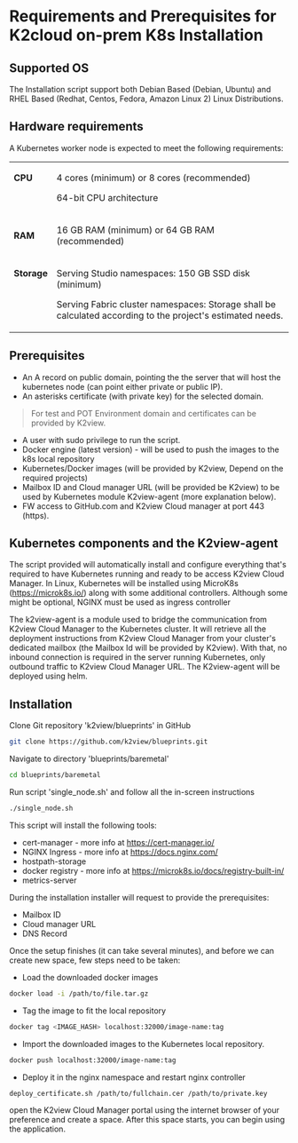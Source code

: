 # Requirements and Prerequisites for K2cloud on-prem K8s Installation 

## Supported OS
The Installation script support both Debian Based (Debian, Ubuntu) and RHEL Based (Redhat, Centos, Fedora, Amazon Linux 2) Linux Distributions.
## Hardware requirements 
A Kubernetes worker node is expected to meet the following requirements:

<table>
<tbody>
<tr>
<td valign="top">
<p><strong>CPU</strong></p>
</td>
<td>
<p>4 cores (minimum) or 8 cores (recommended)</p>
<p>64-bit CPU architecture</p>
</td>
</tr>
<tr>
<td>
<p><strong>RAM</strong></p>
</td>
<td>
<p>16 GB RAM (minimum) or 64 GB RAM (recommended)</p>
</td>
</tr>
<tr>
<td valign="top">
<p><strong>Storage</strong></p>
</td>
<td>
<p>Serving Studio namespaces: 150 GB SSD disk (minimum)</p>
<p>Serving Fabric cluster namespaces: Storage shall be calculated according to the project's estimated needs.</p>
</td>
</tr>
</tbody>
</table>

## Prerequisites 
* An A record on public domain, pointing the the server that will host the kubernetes node (can point either private or public IP).
* An asterisks certificate (with private key) for the selected domain.

>   For test and POT Environment domain and certificates can be provided by K2view.

* A user with sudo privilege to run the script.
* Docker engine (latest version) - will be used to push the images to the k8s local repository
* Kubernetes/Docker images (will be provided by K2view, Depend on the required projects)
* Mailbox ID and Cloud manager URL (will be provided be K2view) to be used by Kubernetes module K2view-agent (more explanation below).
* FW access to GitHub.com and K2view Cloud manager at port 443 (https).


## Kubernetes components and the K2view-agent 

The script provided will automatically install and configure everything that's required to have Kubernetes running and ready to be access K2view Cloud Manager. In Linux, Kubernetes will be installed using MicroK8s (https://microk8s.io/) along with some additional controllers. Although some might be optional, NGINX must be used as ingress controller 

 
The k2view-agent is a module used to bridge the communication from K2view Cloud Manager to the Kubernetes cluster. It will retrieve all the deployment instructions from K2view Cloud Manager from your cluster's dedicated mailbox (the Mailbox Id will be provided by K2view). With that, no inbound connection is required in the server running Kubernetes, only outbound traffic to K2view Cloud Manager URL. The K2view-agent will be deployed using helm. 

 

 

## Installation 

Clone Git repository 'k2view/blueprints' in GitHub 

```bash
git clone https://github.com/k2view/blueprints.git
```

Navigate to directory 'blueprints/baremetal' 

```bash
cd blueprints/baremetal
```

Run script 'single_node.sh'  and follow all the in-screen instructions 

```bash
./single_node.sh
```
This script will install the following tools:
* cert-manager - more info at <a href="https://cert-manager.io/" target="_blank">https://cert-manager.io/</a>
* NGINX Ingress - more info at <a href="https://docs.nginx.com/" target="_blank">https://docs.nginx.com/</a>
* hostpath-storage
* docker registry - more info at <a href="https://microk8s.io/docs/registry-built-in" target="_blank">https://microk8s.io/docs/registry-built-in/</a>
* metrics-server

During the installation installer will request to provide the prerequisites:
* Mailbox ID
* Cloud manager URL
* DNS Record

Once the setup finishes (it can take several minutes), and before we can create new space, few steps need to be taken:
* Load the downloaded docker images
```bash
docker load -i /path/to/file.tar.gz
```
* Tag the image to fit the local repository
```bash
docker tag <IMAGE_HASH> localhost:32000/image-name:tag
```
* Import the downloaded images to the Kubernetes local repository.
```bash
docker push localhost:32000/image-name:tag
```
* Deploy it in the nginx namespace and restart nginx controller
```bash
deploy_certificate.sh /path/to/fullchain.cer /path/to/private.key
```

open the K2view Cloud Manager portal using the internet browser of your preference and create a space. After this space starts, you can begin using the application.

